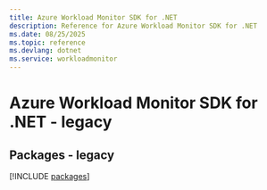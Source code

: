 ```yaml
---
title: Azure Workload Monitor SDK for .NET
description: Reference for Azure Workload Monitor SDK for .NET
ms.date: 08/25/2025
ms.topic: reference
ms.devlang: dotnet
ms.service: workloadmonitor
---
```

# Azure Workload Monitor SDK for .NET - legacy
## Packages - legacy
[!INCLUDE [packages](workload-monitor-index.md)]